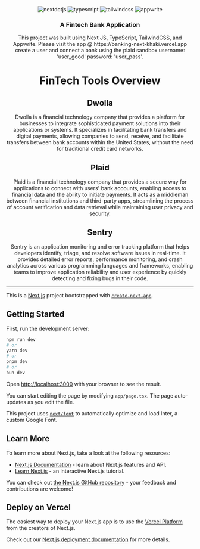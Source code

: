 <div align="center">
  
  <div>
    <img src="https://img.shields.io/badge/-Next_JS-black?style=for-the-badge&logoColor=white&logo=nextdotjs&color=000000" alt="nextdotjs" />
    <img src="https://img.shields.io/badge/-TypeScript-black?style=for-the-badge&logoColor=white&logo=typescript&color=3178C6" alt="typescript" />
    <img src="https://img.shields.io/badge/-Tailwind_CSS-black?style=for-the-badge&logoColor=white&logo=tailwindcss&color=06B6D4" alt="tailwindcss" />
    <img src="https://img.shields.io/badge/-Appwrite-black?style=for-the-badge&logoColor=white&logo=appwrite&color=FD366E" alt="appwrite" />
  </div>

  <h3 align="center">A Fintech Bank Application</h3>

   <div align="center">
     This project was built using Next JS, TypeScript, TailwindCSS, and Appwrite. Please visit the app @ https://banking-next-khaki.vercel.app
     create a user and connect a bank using the plaid sandbox username: 'user_good' password: 'user_pass'.
    </div>

# FinTech Tools Overview

## Dwolla

Dwolla is a financial technology company that provides a platform for businesses to integrate sophisticated payment solutions into their applications or systems. It specializes in facilitating bank transfers and digital payments, allowing companies to send, receive, and facilitate transfers between bank accounts within the United States, without the need for traditional credit card networks.

## Plaid

Plaid is a financial technology company that provides a secure way for applications to connect with users' bank accounts, enabling access to financial data and the ability to initiate payments. It acts as a middleman between financial institutions and third-party apps, streamlining the process of account verification and data retrieval while maintaining user privacy and security.

## Sentry

Sentry is an application monitoring and error tracking platform that helps developers identify, triage, and resolve software issues in real-time. It provides detailed error reports, performance monitoring, and crash analytics across various programming languages and frameworks, enabling teams to improve application reliability and user experience by quickly detecting and fixing bugs in their code.

---

</div>

This is a [Next.js](https://nextjs.org/) project bootstrapped with [`create-next-app`](https://github.com/vercel/next.js/tree/canary/packages/create-next-app).

## Getting Started

First, run the development server:

```bash
npm run dev
# or
yarn dev
# or
pnpm dev
# or
bun dev
```

Open [http://localhost:3000](http://localhost:3000) with your browser to see the result.

You can start editing the page by modifying `app/page.tsx`. The page auto-updates as you edit the file.

This project uses [`next/font`](https://nextjs.org/docs/basic-features/font-optimization) to automatically optimize and load Inter, a custom Google Font.

## Learn More

To learn more about Next.js, take a look at the following resources:

- [Next.js Documentation](https://nextjs.org/docs) - learn about Next.js features and API.
- [Learn Next.js](https://nextjs.org/learn) - an interactive Next.js tutorial.

You can check out [the Next.js GitHub repository](https://github.com/vercel/next.js/) - your feedback and contributions are welcome!

## Deploy on Vercel

The easiest way to deploy your Next.js app is to use the [Vercel Platform](https://vercel.com/new?utm_medium=default-template&filter=next.js&utm_source=create-next-app&utm_campaign=create-next-app-readme) from the creators of Next.js.

Check out our [Next.js deployment documentation](https://nextjs.org/docs/deployment) for more details.
